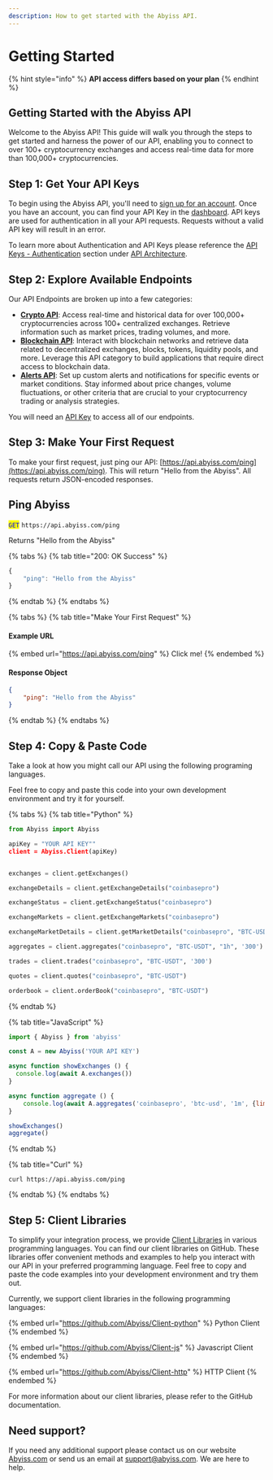 ```yaml
---
description: How to get started with the Abyiss API.
---
```


# Getting Started

{% hint style="info" %}
**API access differs based on your plan**
{% endhint %}

## Getting Started with the Abyiss API

Welcome to the Abyiss API! This guide will walk you through the steps to get started and harness the power of our API, enabling you to connect to over 100+ cryptocurrency exchanges and access real-time data for more than 100,000+ cryptocurrencies.

## Step 1: Get Your API Keys

To begin using the Abyiss API, you'll need to [sign up for an account](https://abyiss.com/signin). Once you have an account, you can find your API Key in the [dashboard](https://abyiss.com/home). API keys are used for authentication in all your API requests. Requests without a valid API key will result in an error.&#x20;

To learn more about Authentication and API Keys please reference the [API Keys - Authentication](api-architecture/api-keys-authentication.md) section under [API Architecture](api-architecture/).&#x20;

## Step 2: Explore Available Endpoints

Our API Endpoints are broken up into a few categories:

* [**Crypto API**](broken-reference): Access real-time and historical data for over 100,000+ cryptocurrencies across 100+ centralized exchanges. Retrieve information such as market prices, trading volumes, and more.
* [**Blockchain API**](broken-reference): Interact with blockchain networks and retrieve data related to decentralized exchanges, blocks, tokens, liquidity pools, and more. Leverage this API category to build applications that require direct access to blockchain data.
* [**Alerts API**](broken-reference): Set up custom alerts and notifications for specific events or market conditions. Stay informed about price changes, volume fluctuations, or other criteria that are crucial to your cryptocurrency trading or analysis strategies.

You will need an [API Key](api-architecture/api-keys-authentication.md) to access all of our endpoints.

## Step 3: Make Your First Request

To make your first request, just ping our API: [https://api.abyiss.com/ping](https://api.abyiss.com/ping). This will return "Hello from the Abyiss". All requests return JSON-encoded responses.&#x20;

## Ping Abyiss

<mark style="color:blue;">`GET`</mark> `https://api.abyiss.com/ping`

Returns "Hello from the Abyiss"

{% tabs %}
{% tab title="200: OK Success" %}
```javascript
{
    "ping": "Hello from the Abyiss"
}
```
{% endtab %}
{% endtabs %}

{% tabs %}
{% tab title="Make Your First Request" %}
#### Example URL

{% embed url="https://api.abyiss.com/ping" %}
Click me!
{% endembed %}

#### Response Object

```json
{
    "ping": "Hello from the Abyiss"
}
```
{% endtab %}
{% endtabs %}

## Step 4: Copy & Paste Code

Take a look at how you might call our API using the following programing languages.&#x20;

Feel free to copy and paste this code into your own development environment and try it for yourself.&#x20;

{% tabs %}
{% tab title="Python" %}
```python
from Abyiss import Abyiss

apiKey = "YOUR API KEY"" 
client = Abyiss.Client(apiKey) 


exchanges = client.getExchanges()

exchangeDetails = client.getExchangeDetails("coinbasepro")

exchangeStatus = client.getExchangeStatus("coinbasepro")

exchangeMarkets = client.getExchangeMarkets("coinbasepro")

exchangeMarketDetails = client.getMarketDetails("coinbasepro", "BTC-USDT")

aggregates = client.aggregates("coinbasepro", "BTC-USDT", "1h", '300')

trades = client.trades("coinbasepro", "BTC-USDT", '300')

quotes = client.quotes("coinbasepro", "BTC-USDT")

orderbook = client.orderBook("coinbasepro", "BTC-USDT")
```
{% endtab %}

{% tab title="JavaScript" %}
```javascript
import { Abyiss } from 'abyiss'

const A = new Abyiss('YOUR API KEY')

async function showExchanges () {
  console.log(await A.exchanges())
}

async function aggregate () {
    console.log(await A.aggregates('coinbasepro', 'btc-usd', '1m', {limit: 2})) 
}

showExchanges()
aggregate()
```
{% endtab %}

{% tab title="Curl" %}
```shell
curl https://api.abyiss.com/ping
```
{% endtab %}
{% endtabs %}

## Step 5: Client Libraries

To simplify your integration process, we provide [Client Libraries](client-libraries.md) in various programming languages. You can find our client libraries on GitHub. These libraries offer convenient methods and examples to help you interact with our API in your preferred programming language. Feel free to copy and paste the code examples into your development environment and try them out.

Currently, we support client libraries in the following programming languages:

{% embed url="https://github.com/Abyiss/Client-python" %}
Python Client
{% endembed %}

{% embed url="https://github.com/Abyiss/Client-js" %}
Javascript Client
{% endembed %}

{% embed url="https://github.com/Abyiss/Client-http" %}
HTTP Client
{% endembed %}

For more information about our client libraries, please refer to the GitHub documentation.

## Need support?

If you need any additional support please contact us on our website [Abyiss.com](https://abyiss.com/contact) or send us an email at [support@abyiss.com](mailto:support@abyiss.com). We are here to help.

